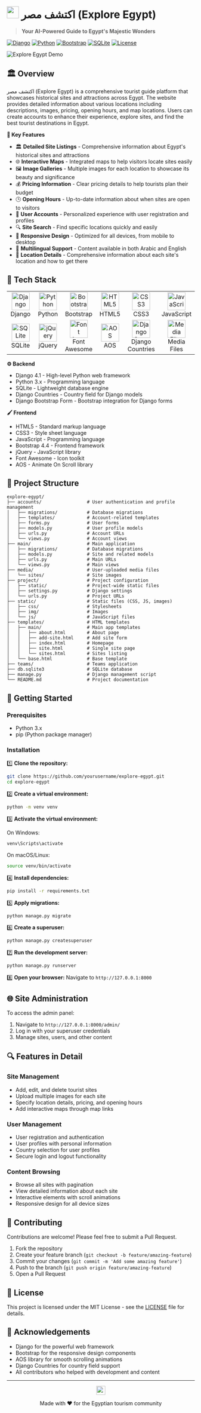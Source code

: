 # <img src="https://img.icons8.com/color/48/000000/pyramids.png" width="32" height="32"/> اكتشف مصر (Explore Egypt)

> **Your AI-Powered Guide to Egypt's Majestic Wonders**

[![Django](https://img.shields.io/badge/Django-4.1-092E20?logo=django)](https://www.djangoproject.com/)
[![Python](https://img.shields.io/badge/Python-3.x-blue?logo=python)](https://www.python.org/)
[![Bootstrap](https://img.shields.io/badge/Bootstrap-4.4-7952B3?logo=bootstrap)](https://getbootstrap.com/)
[![SQLite](https://img.shields.io/badge/SQLite-3-003B57?logo=sqlite)](https://www.sqlite.org/)
[![License](https://img.shields.io/badge/License-MIT-yellow.svg)](LICENSE)

![Explore Egypt Demo](https://placehold.co/800x400/1B435D/FFFFFF/png?text=Explore+Egypt&font=raleway)

## 🏛️ Overview

اكتشف مصر (Explore Egypt) is a comprehensive tourist guide platform that showcases historical sites and attractions across Egypt. The website provides detailed information about various locations including descriptions, images, pricing, opening hours, and map locations. Users can create accounts to enhance their experience, explore sites, and find the best tourist destinations in Egypt.

<b>🌟 Key Features</b>

- 🏛️ **Detailed Site Listings** - Comprehensive information about Egypt's historical sites and attractions
- 🌐 **Interactive Maps** - Integrated maps to help visitors locate sites easily
- 🖼️ **Image Galleries** - Multiple images for each location to showcase its beauty and significance
- 💰 **Pricing Information** - Clear pricing details to help tourists plan their budget
- 🕒 **Opening Hours** - Up-to-date information about when sites are open to visitors
- 👤 **User Accounts** - Personalized experience with user registration and profiles
- 🔍 **Site Search** - Find specific locations quickly and easily
- 📱 **Responsive Design** - Optimized for all devices, from mobile to desktop
- 🌙 **Multilingual Support** - Content available in both Arabic and English
- 📍 **Location Details** - Comprehensive information about each site's location and how to get there

## 🔧 Tech Stack

<div align="center">
  <table>
    <tr>
      <td align="center" width="96">
        <img src="https://cdn.jsdelivr.net/gh/devicons/devicon/icons/django/django-plain.svg" alt="Django" width="48" height="48" />
        <br/>Django
      </td>
      <td align="center" width="96">
        <img src="https://cdn.jsdelivr.net/gh/devicons/devicon/icons/python/python-original.svg" alt="Python" width="48" height="48" />
        <br/>Python
      </td>
      <td align="center" width="96">
        <img src="https://cdn.jsdelivr.net/gh/devicons/devicon/icons/bootstrap/bootstrap-plain.svg" alt="Bootstrap" width="48" height="48" />
        <br/>Bootstrap
      </td>
      <td align="center" width="96">
        <img src="https://cdn.jsdelivr.net/gh/devicons/devicon/icons/html5/html5-original.svg" alt="HTML5" width="48" height="48" />
        <br/>HTML5
      </td>
      <td align="center" width="96">
        <img src="https://cdn.jsdelivr.net/gh/devicons/devicon/icons/css3/css3-original.svg" alt="CSS3" width="48" height="48" />
        <br/>CSS3
      </td>
      <td align="center" width="96">
        <img src="https://cdn.jsdelivr.net/gh/devicons/devicon/icons/javascript/javascript-original.svg" alt="JavaScript" width="48" height="48" />
        <br/>JavaScript
      </td>
    </tr>
    <tr>
      <td align="center" width="96">
        <img src="https://cdn.jsdelivr.net/gh/devicons/devicon/icons/sqlite/sqlite-original.svg" alt="SQLite" width="48" height="48" />
        <br/>SQLite
      </td>
      <td align="center" width="96">
        <img src="https://cdn.worldvectorlogo.com/logos/jquery-4.svg" alt="jQuery" width="48" height="48" />
        <br/>jQuery
      </td>
      <td align="center" width="96">
        <img src="https://cdn.jsdelivr.net/gh/devicons/devicon/icons/font-awesome/font-awesome-original.svg" alt="Font Awesome" width="48" height="48" />
        <br/>Font Awesome
      </td>
      <td align="center" width="96">
        <img src="https://michalsnik.github.io/aos/img/aos-logo.png" alt="AOS" width="48" height="48" />
        <br/>AOS
      </td>
      <td align="center" width="96">
        <img src="https://djangopackages.org/static/img/package-apps.png" alt="Django Countries" width="48" height="48" />
        <br/>Django Countries
      </td>
      <td align="center" width="96">
        <img src="https://upload.wikimedia.org/wikipedia/commons/thumb/a/ac/No_image_available.svg/480px-No_image_available.svg.png" alt="Media Files" width="48" height="48" />
        <br/>Media Files
      </td>
    </tr>
  </table>
</div>

<b>⚙️ Backend</b>

- Django 4.1 - High-level Python web framework
- Python 3.x - Programming language
- SQLite - Lightweight database engine
- Django Countries - Country field for Django models
- Django Bootstrap Form - Bootstrap integration for Django forms

<b>🖌️ Frontend</b>

- HTML5 - Standard markup language
- CSS3 - Style sheet language
- JavaScript - Programming language
- Bootstrap 4.4 - Frontend framework
- jQuery - JavaScript library
- Font Awesome - Icon toolkit
- AOS - Animate On Scroll library

## 📂 Project Structure

```
explore-egypt/
├── accounts/                 # User authentication and profile management
│   ├── migrations/           # Database migrations
│   ├── templates/            # Account-related templates
│   ├── forms.py              # User forms
│   ├── models.py             # User profile models
│   ├── urls.py               # Account URLs
│   └── views.py              # Account views
├── main/                     # Main application
│   ├── migrations/           # Database migrations
│   ├── models.py             # Site and related models
│   ├── urls.py               # Main URLs
│   └── views.py              # Main views
├── media/                    # User-uploaded media files
│   └── sites/                # Site images
├── project/                  # Project configuration
│   ├── static/               # Project-wide static files
│   ├── settings.py           # Django settings
│   └── urls.py               # Project URLs
├── static/                   # Static files (CSS, JS, images)
│   ├── css/                  # Stylesheets
│   ├── img/                  # Images
│   └── js/                   # JavaScript files
├── templates/                # HTML templates
│   ├── main/                 # Main app templates
│   │   ├── about.html        # About page
│   │   ├── add-site.html     # Add site form
│   │   ├── index.html        # Homepage
│   │   ├── site.html         # Single site page
│   │   └── sites.html        # Sites listing
│   └── base.html             # Base template
├── teams/                    # Teams application
├── db.sqlite3                # SQLite database
├── manage.py                 # Django management script
└── README.md                 # Project documentation
```

## 🚀 Getting Started

### Prerequisites

- Python 3.x
- pip (Python package manager)

### Installation

1️⃣ **Clone the repository:**
```sh
git clone https://github.com/yourusername/explore-egypt.git
cd explore-egypt
```

2️⃣ **Create a virtual environment:**
```sh
python -m venv venv
```

3️⃣ **Activate the virtual environment:**

On Windows:
```sh
venv\Scripts\activate
```

On macOS/Linux:
```sh
source venv/bin/activate
```

4️⃣ **Install dependencies:**
```sh
pip install -r requirements.txt
```

5️⃣ **Apply migrations:**
```sh
python manage.py migrate
```

6️⃣ **Create a superuser:**
```sh
python manage.py createsuperuser
```

7️⃣ **Run the development server:**
```sh
python manage.py runserver
```

8️⃣ **Open your browser:**
Navigate to `http://127.0.0.1:8000`

## 🌐 Site Administration

To access the admin panel:

1. Navigate to `http://127.0.0.1:8000/admin/`
2. Log in with your superuser credentials
3. Manage sites, users, and other content

## 🔍 Features in Detail

### Site Management
- Add, edit, and delete tourist sites
- Upload multiple images for each site
- Specify location details, pricing, and opening hours
- Add interactive maps through map links

### User Management
- User registration and authentication
- User profiles with personal information
- Country selection for user profiles
- Secure login and logout functionality

### Content Browsing
- Browse all sites with pagination
- View detailed information about each site
- Interactive elements with scroll animations
- Responsive design for all device sizes

## 🤝 Contributing

Contributions are welcome! Please feel free to submit a Pull Request.

1. Fork the repository
2. Create your feature branch (`git checkout -b feature/amazing-feature`)
3. Commit your changes (`git commit -m 'Add some amazing feature'`)
4. Push to the branch (`git push origin feature/amazing-feature`)
5. Open a Pull Request

## 📝 License

This project is licensed under the MIT License - see the [LICENSE](LICENSE) file for details.

## 🙏 Acknowledgements

- Django for the powerful web framework
- Bootstrap for the responsive design components
- AOS library for smooth scrolling animations
- Django Countries for country field support
- All contributors who helped with development and content

---

<div align="center">
  <img src="https://img.icons8.com/color/48/000000/pyramids.png" width="24" height="24"/>
  <p>Made with ❤️ for the Egyptian tourism community</p>
</div> 
